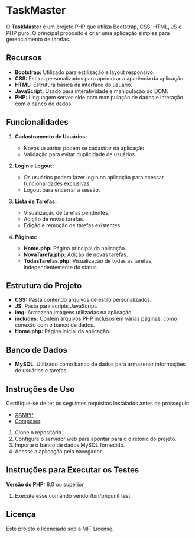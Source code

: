 # TaskMaster

O **TaskMaster** é um projeto PHP que utiliza Bootstrap, CSS, HTML, JS e PHP puro. O principal propósito é criar uma aplicação simples para gerenciamento de tarefas.

## Recursos

- **Bootstrap:** Utilizado para estilização e layout responsivo.
- **CSS:** Estilos personalizados para aprimorar a aparência da aplicação.
- **HTML:** Estrutura básica da interface do usuário.
- **JavaScript:** Usado para interatividade e manipulação do DOM.
- **PHP:** Linguagem server-side para manipulação de dados e interação com o banco de dados.

## Funcionalidades
1. **Cadastramento de Usuários:**
   - Novos usuários podem se cadastrar na aplicação.
   - Validação para evitar duplicidade de usuários.
     
2. **Login e Logout:**
   - Os usuários podem fazer login na aplicação para acessar funcionalidades exclusivas.
   - Logout para encerrar a sessão.

3. **Lista de Tarefas:**
   - Visualização de tarefas pendentes.
   - Adição de novas tarefas.
   - Edição e remoção de tarefas existentes.

4. **Páginas:**
   - **Home.php:** Página principal da aplicação.
   - **NovaTarefa.php:** Adição de novas tarefas.
   - **TodasTarefas.php:** Visualização de todas as tarefas, independentemente do status.



## Estrutura do Projeto

- **CSS:** Pasta contendo arquivos de estilo personalizados.
- **JS:** Pasta para scripts JavaScript.
- **img:** Armazena imagens utilizadas na aplicação.
- **includes:** Contém arquivos PHP inclusos em várias páginas, como conexão com o banco de dados.
- **Home.php:** Página inicial da aplicação.

## Banco de Dados

- **MySQL:** Utilizado como banco de dados para armazenar informações de usuários e tarefas.

## Instruções de Uso

Certifique-se de ter os seguintes requisitos instalados antes de prosseguir:

- [XAMPP](https://www.apachefriends.org/index.html)
- [Composer](https://getcomposer.org/)

1. Clone o repositório.
2. Configure o servidor web para apontar para o diretório do projeto.
3. Importe o banco de dados MySQL fornecido.
4. Acesse a aplicação pelo navegador.

## Instruções para Executar os Testes
 
**Versão do PHP:** 8.0 ou superior
1. Execute esse comando vendor/bin/phpunit test


## Licença

Este projeto é licenciado sob a [MIT License](LICENSE).
